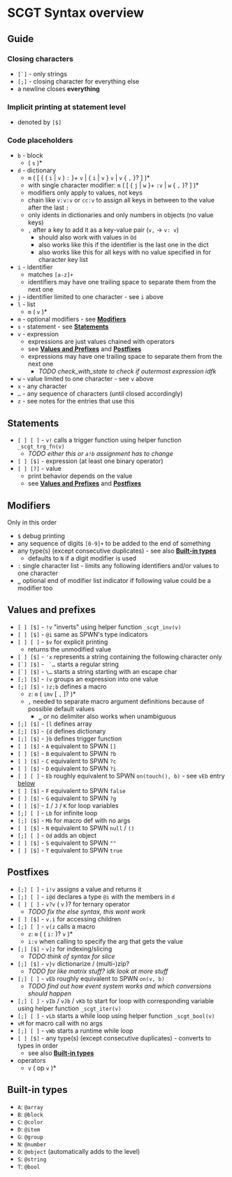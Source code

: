 # SCGT Syntax overview

## Guide

### Closing characters
* ``[`]`` - only strings
* ``[;]`` - closing character for everything else
* a newline closes **everything**

### Implicit printing at statement level
* denoted by ``[$]``

### Code placeholders
* ``b`` - block
    * ( ``s`` )*
* ``d`` - dictionary
    * ``m`` ( [ { ( ``i`` | ``v`` ) ``:`` }+ ``v`` | { ``i`` | ``v`` } ``v`` | ``v`` { ``,`` }? ] )*
    * with single character modifier: ``m`` ( [ { ``j`` | ``w`` }+ ``:v`` | ``w`` { ``,`` }? ] )*
    * modifiers only apply to values, not keys
    * chain like ``v:v:v`` or ``cc:v`` to assign all keys in between to the value after the last ``:``
    * only idents in dictionaries and only numbers in objects (no value keys)
    * ``,`` after a key to add it as a key-value pair (``v,`` → ``v: v``)
        * should also work with values in ``Od``
        * also works like this if the identifier is the last one in the dict
        * also works like this for all keys with no value specified in for character key list
* ``i`` - identifier
    * matches ``[a-z]+``
    * identifiers may have one trailing space to separate them from the next one
* ``j`` - identifier limited to one character - see ``i`` above
* ``l`` - list
    * ``m`` ( ``v`` )*
* ``m`` - optional modifiers - see [**Modifiers**](#modifiers)
* ``s`` - statement - see [**Statements**](#statements)
* ``v`` - expression
    * expressions are just values chained with operators
    * see [**Values and Prefixes**](#values-and-prefixes) and [**Postfixes**](#postfixes)
    * expressions may have one trailing space to separate them from the next one
        * *TODO check_with_state to check if outermost expression idfk*
* ``w`` - value limited to one character - see ``v`` above
* ``x`` - any character
* ``…`` - any sequence of characters (until closed accordingly)
* ``z`` - see notes for the entries that use this

## Statements
* ``[ ] [ ]`` - ``v!`` calls a trigger function using helper function ``_scgt_trg_fn(v)``
    * *TODO either this or ``a!b`` assignment has to change*
* ``[ ] [$]`` - expression (at least one binary operator)
* ``[ ] [?]`` - value
    * print behavior depends on the value
    * see [**Values and Prefixes**](#values-and-prefixes) and [**Postfixes**](#postfixes)

## Modifiers
Only in this order
* ``$`` debug printing
* any sequence of digits ``[0-9]+`` to be added to the end of something
* any type(s) (except consecutive duplicates) - see also [**Built-in types**](#built-in-types)
    * defaults to ``N`` if a digit modifier is used
* ``:`` single character list - limits any following identifiers and/or values to one character
* ``␣`` optional end of modifier list indicator if following value could be a modifier too

## Values and prefixes
* ``[ ] [$]`` - ``!v`` "inverts" using helper function ``_scgt_inv(v)``
* ``[ ] [$]`` - ``@i`` same as SPWN's type indicators
* ``[ ] [ ]`` - ``$v`` for explicit printing
    * returns the unmodified value
* ``[ ] [$]`` - ``'x`` represents a string containing the following character only
* ``[`] [$]`` - `` `…`` starts a regular string
* ``[`] [$]`` - ``\…`` starts a string starting with an escape char
* ``[;] [$]`` - ``(v`` groups an expression into one value
* ``[;] [$]`` - ``)z;b`` defines a macro
    * ``z``: ``m`` ( ``imv`` [ ``,`` ]? )*
    * ``,`` needed to separate macro argument definitions because of possible default values
        * ``␣`` or no delimiter also works when unambiguous
* ``[;] [$]`` - ``[l`` defines array
* ``[;] [$]`` - ``{d`` defines dictionary
* ``[;] [$]`` - ``}b`` defines trigger function
* ``[ ] [$]`` - ``A`` equivalent to SPWN ``[]``
* ``[ ] [$]`` - ``B`` equivalent to SPWN ``?b``
* ``[ ] [$]`` - ``C`` equivalent to SPWN ``?c``
* ``[ ] [$]`` - ``D`` equivalent to SPWN ``?i``
* ``[ ] [ ]`` - ``Eb`` roughly equivalent to SPWN ``on(touch(), b)`` - see ``vEb`` entry [below](#postfixes)
* ``[ ] [$]`` - ``F`` equivalent to SPWN ``false``
* ``[ ] [$]`` - ``G`` equivalent to SPWN ``?g``
* ``[ ] [$]`` - ``I`` / ``J`` / ``K`` for loop variables
* ``[;] [ ]`` - ``Lb`` for infinite loop
* ``[;] [$]`` - ``Mb`` for macro def with no args
* ``[ ] [$]`` - ``N`` equivalent to SPWN ``null`` / ``()``
* ``[;] [ ]`` - ``Od`` adds an object
* ``[ ] [$]`` - ``S`` equivalent to SPWN ``""``
* ``[ ] [$]`` - ``T`` equivalent to SPWN ``true``

## Postfixes
* ``[;] [ ]`` - ``i!v`` assigns a value and returns it
* ``[;] [ ]`` - ``i@d`` declares a type ``@i`` with the members in ``d``
* ``[ ] [ ]`` - ``v?v`` ( ``v`` )? for ternary operator
    * *TODO fix the else syntax, this wont work*
* ``[ ] [$]`` - ``v.i`` for accessing children
* ``[;] [ ]`` - ``v(z`` calls a macro
    * ``z``: ``m`` ( ( ``i:`` )? ``v`` )*
    * ``i:v`` when calling to specify the arg that gets the value
* ``[;] [$]`` - ``v]z`` for indexing/slicing
    * *TODO think of syntax for slice*
* ``[;] [$]`` - ``v}v`` dictionarize / (multi-)zip?
    * *TODO for like matrix stuff? idk look at more stuff*
* ``[;] [ ]`` - ``vEb`` roughly equivalent to SPWN ``on(v, b)``
    * *TODO find out how event system works and which conversions should happen*
* ``[;] [ ]`` - ``vIb`` / ``vJb`` / ``vKb`` to start for loop with corresponding variable using helper function ``_scgt_iter(v)``
* ``[;] [ ]`` - ``vLb`` starts a while loop using helper function ``_scgt_bool(v)``
* ``vM`` for macro call with no args
* ``[;] [ ]`` - ``vWb`` starts a runtime while loop
* ``[ ] [$]`` - any type(s) (except consecutive duplicates) - converts to types in order
    * see also [**Built-in types**](#built-in-types)
* operators
    * ``v`` ( op ``v`` )*

## Built-in types
* ``A``: ``@array``
* ``B``: ``@block``
* ``C``: ``@color``
* ``D``: ``@item``
* ``G``: ``@group``
* ``N``: ``@number``
* ``O``: ``@object`` (automatically adds to the level)
* ``S``: ``@string``
* ``T``: ``@bool``
